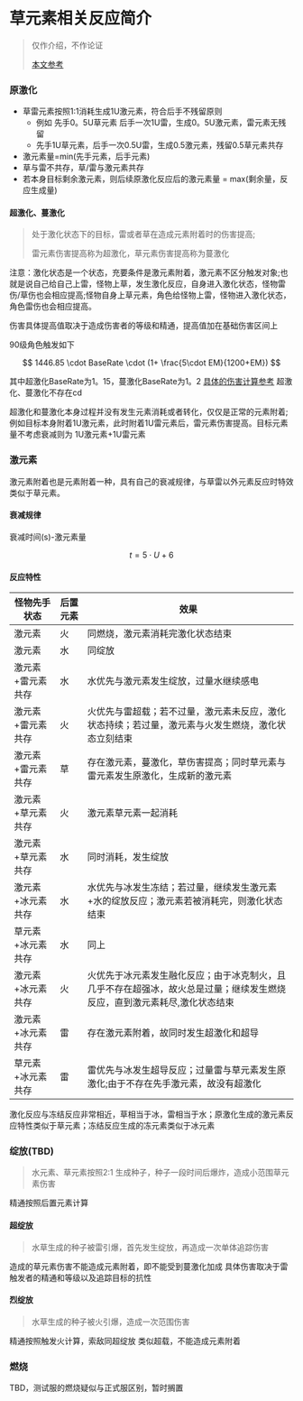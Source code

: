 # 草元素相关反应简介

> 仅作介绍，不作论证
>
> [本文参考](https://ngabbs.com/read%E3%80%82php?tid=32779925)

### 原激化

* 草雷元素按照1:1消耗生成1U激元素，符合后手不残留原则
  * 例如 先手0。5U草元素 后手一次1U雷，生成0。5U激元素，雷元素无残留
  * 先手1U草元素，后手一次0.5U雷，生成0.5激元素，残留0.5草元素共存
* 激元素量=min(先手元素，后手元素)
* 草与雷不共存，草/雷与激元素共存
* 若本身目标剩余激元素，则后续原激化反应后的激元素量 = max(剩余量，反应生成量)

#### 超激化、蔓激化

> 处于激化状态下的目标，雷或者草在造成元素附着时的伤害提高;
>
> 雷元素伤害提高称为超激化，草元素伤害提高称为蔓激化

注意：激化状态是一个状态，充要条件是激元素附着，激元素不区分触发对象;也就是说自己给自己上雷，怪物上草，发生激化反应，自身进入激化状态，怪物雷伤/草伤也会相应提高;怪物自身上草元素，角色给怪物上雷，怪物进入激化状态，角色雷伤也会相应提高。

伤害具体提高值取决于造成伤害者的等级和精通，提高值加在基础伤害区间上

90级角色触发如下

$$
1446.85 \cdot BaseRate \cdot (1+ \frac{5\cdot EM}{1200+EM})
$$

其中超激化BaseRate为1。15，蔓激化BaseRate为1。2 [具体的伤害计算参考](https://lib.alioth.zone/theory/Damage-Formula) 超激化、蔓激化不存在cd

超激化和蔓激化本身过程并没有发生元素消耗或者转化，仅仅是正常的元素附着;例如目标本身附着1U激元素，此时附着1U雷元素后，雷元素伤害提高。目标元素量不考虑衰减则为 1U激元素+1U雷元素

### 激元素

激元素附着也是元素附着一种，具有自己的衰减规律，与草雷以外元素反应时特效类似于草元素。

#### 衰减规律

衰减时间(s)-激元素量

$$
t = 5\cdot U+6
$$

#### 反应特性

| 怪物先手状态    | 后置元素 | 效果                                                            |
| --------- | ---- | ------------------------------------------------------------- |
| 激元素       | 火    | 同燃烧，激元素消耗完激化状态结束                                              |
| 激元素       | 水    | 同绽放                                                           |
| 激元素+雷元素共存 | 水    | 水优先与激元素发生绽放，过量水继续感电                                           |
| 激元素+雷元素共存 | 火    | 火优先与雷超载；若不过量，激元素未反应，激化状态持续；若过量，激元素与火发生燃烧，激化状态立刻结束             |
| 激元素+雷元素共存 | 草    | 存在激元素，蔓激化，草伤害提高；同时草元素与雷元素发生原激化，生成新的激元素                        |
| 激元素+草元素共存 | 火    | 激元素草元素一起消耗                                                    |
| 激元素+草元素共存 | 水    | 同时消耗，发生绽放                                                     |
| 激元素+冰元素共存 | 水    | 水优先与冰发生冻结；若过量，继续发生激元素+水的绽放反应；激元素若被消耗完，则激化状态结束                 |
| 草元素+冰元素共存 | 水    | 同上                                                            |
| 激元素+冰元素共存 | 火    | 火优先于冰元素发生融化反应；由于冰克制火，且几乎不存在超强冰，故火总是过量；继续发生燃烧反应，直到激元素耗尽,激化状态结束 |
| 激元素+冰元素共存 | 雷    | 存在激元素附着，故同时发生超激化和超导                                           |
| 草元素+冰元素共存 | 雷    | 雷优先与冰发生超导反应；过量雷与草元素发生原激化;由于不存在先手激元素，故没有超激化                    |

激化反应与冻结反应非常相近，草相当于冰，雷相当于水；原激化生成的激元素反应特性类似于草元素；冻结反应生成的冻元素类似于冰元素

### 绽放(TBD)

> 水元素、草元素按照2:1 生成种子，种子一段时间后爆炸，造成小范围草元素伤害

精通按照后置元素计算

#### 超绽放

> 水草生成的种子被雷引爆，首先发生绽放，再造成一次单体追踪伤害

造成的草元素伤害不能造成元素附着，即不能受到蔓激化加成 具体伤害取决于雷触发者的精通和等级以及追踪目标的抗性

#### 烈绽放

> 水草生成的种子被火引爆，造成一次范围伤害

精通按照触发火计算，索敌同超绽放 类似超载，不能造成元素附着

### 燃烧

TBD，测试服的燃烧疑似与正式服区别，暂时搁置
